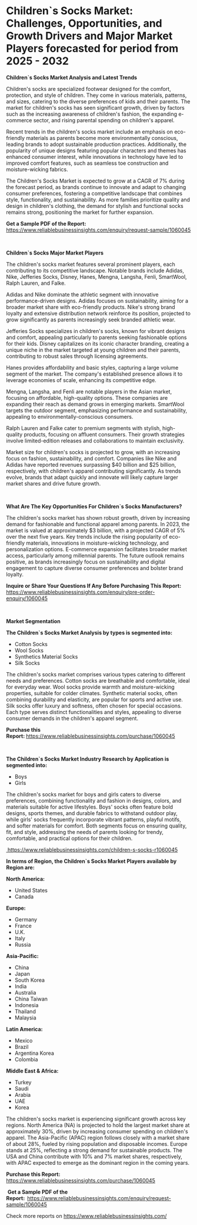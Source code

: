 <p><h1>Children`s Socks Market: Challenges, Opportunities, and Growth Drivers and Major Market Players forecasted for period from 2025 - 2032</h1></p><p><strong>Children`s Socks Market Analysis and Latest Trends</strong></p>
<p><p>Children's socks are specialized footwear designed for the comfort, protection, and style of children. They come in various materials, patterns, and sizes, catering to the diverse preferences of kids and their parents. The market for children's socks has seen significant growth, driven by factors such as the increasing awareness of children's fashion, the expanding e-commerce sector, and rising parental spending on children's apparel.</p><p>Recent trends in the children's socks market include an emphasis on eco-friendly materials as parents become more environmentally conscious, leading brands to adopt sustainable production practices. Additionally, the popularity of unique designs featuring popular characters and themes has enhanced consumer interest, while innovations in technology have led to improved comfort features, such as seamless toe construction and moisture-wicking fabrics.</p><p>The Children's Socks Market is expected to grow at a CAGR of 7% during the forecast period, as brands continue to innovate and adapt to changing consumer preferences, fostering a competitive landscape that combines style, functionality, and sustainability. As more families prioritize quality and design in children's clothing, the demand for stylish and functional socks remains strong, positioning the market for further expansion.</p></p>
<p><strong>Get a Sample PDF of the Report:&nbsp;</strong> <a href="https://www.reliablebusinessinsights.com/enquiry/request-sample/1060045?utm_campaign=2735&utm_medium=2&utm_source=Github&utm_content=ia&utm_term=22032025&utm_id=childrens-socks">https://www.reliablebusinessinsights.com/enquiry/request-sample/1060045</a></p>
<p>&nbsp;</p>
<p><strong>Children`s Socks Major Market Players</strong></p>
<p><p>The children's socks market features several prominent players, each contributing to its competitive landscape. Notable brands include Adidas, Nike, Jefferies Socks, Disney, Hanes, Mengna, Langsha, Fenli, SmartWool, Ralph Lauren, and Falke. </p><p>Adidas and Nike dominate the athletic segment with innovative performance-driven designs. Adidas focuses on sustainability, aiming for a broader market share with eco-friendly products. Nike's strong brand loyalty and extensive distribution network reinforce its position, projected to grow significantly as parents increasingly seek branded athletic wear.</p><p>Jefferies Socks specializes in children's socks, known for vibrant designs and comfort, appealing particularly to parents seeking fashionable options for their kids. Disney capitalizes on its iconic character branding, creating a unique niche in the market targeted at young children and their parents, contributing to robust sales through licensing agreements.</p><p>Hanes provides affordability and basic styles, capturing a large volume segment of the market. The company's established presence allows it to leverage economies of scale, enhancing its competitive edge.</p><p>Mengna, Langsha, and Fenli are notable players in the Asian market, focusing on affordable, high-quality options. These companies are expanding their reach as demand grows in emerging markets. SmartWool targets the outdoor segment, emphasizing performance and sustainability, appealing to environmentally-conscious consumers.</p><p>Ralph Lauren and Falke cater to premium segments with stylish, high-quality products, focusing on affluent consumers. Their growth strategies involve limited-edition releases and collaborations to maintain exclusivity.</p><p>Market size for children's socks is projected to grow, with an increasing focus on fashion, sustainability, and comfort. Companies like Nike and Adidas have reported revenues surpassing $40 billion and $25 billion, respectively, with children's apparel contributing significantly. As trends evolve, brands that adapt quickly and innovate will likely capture larger market shares and drive future growth.</p></p>
<p>&nbsp;</p>
<p><strong>What Are The Key Opportunities For Children`s Socks Manufacturers?</strong></p>
<p><p>The children's socks market has shown robust growth, driven by increasing demand for fashionable and functional apparel among parents. In 2023, the market is valued at approximately $3 billion, with a projected CAGR of 5% over the next five years. Key trends include the rising popularity of eco-friendly materials, innovations in moisture-wicking technology, and personalization options. E-commerce expansion facilitates broader market access, particularly among millennial parents. The future outlook remains positive, as brands increasingly focus on sustainability and digital engagement to capture diverse consumer preferences and bolster brand loyalty.</p></p>
<p><strong>Inquire or Share Your Questions If Any Before Purchasing This Report:</strong> <a href="https://www.reliablebusinessinsights.com/enquiry/pre-order-enquiry/1060045?utm_campaign=2735&utm_medium=2&utm_source=Github&utm_content=ia&utm_term=22032025&utm_id=childrens-socks">https://www.reliablebusinessinsights.com/enquiry/pre-order-enquiry/1060045</a></p>
<p>&nbsp;</p>
<p><strong>Market Segmentation</strong></p>
<p><strong>The Children`s Socks Market Analysis by types is segmented into:</strong></p>
<p><ul><li>Cotton Socks</li><li>Wool Socks</li><li>Synthetics Material Socks</li><li>Silk Socks</li></ul></p>
<p><p>The children's socks market comprises various types catering to different needs and preferences. Cotton socks are breathable and comfortable, ideal for everyday wear. Wool socks provide warmth and moisture-wicking properties, suitable for colder climates. Synthetic material socks, often combining durability and elasticity, are popular for sports and active use. Silk socks offer luxury and softness, often chosen for special occasions. Each type serves distinct functionalities and styles, appealing to diverse consumer demands in the children's apparel segment.</p></p>
<p><strong>Purchase this Report:&nbsp;</strong><a href="https://www.reliablebusinessinsights.com/purchase/1060045?utm_campaign=2735&utm_medium=2&utm_source=Github&utm_content=ia&utm_term=22032025&utm_id=childrens-socks">https://www.reliablebusinessinsights.com/purchase/1060045</a></p>
<p>&nbsp;</p>
<p><strong>The Children`s Socks Market Industry Research by Application is segmented into:</strong></p>
<p><ul><li>Boys</li><li>Girls</li></ul></p>
<p><p>The children's socks market for boys and girls caters to diverse preferences, combining functionality and fashion in designs, colors, and materials suitable for active lifestyles. Boys' socks often feature bold designs, sports themes, and durable fabrics to withstand outdoor play, while girls' socks frequently incorporate vibrant patterns, playful motifs, and softer materials for comfort. Both segments focus on ensuring quality, fit, and style, addressing the needs of parents looking for trendy, comfortable, and practical options for their children.</p></p>
<p><a href="https://www.reliablebusinessinsights.com/children-s-socks-r1060045?utm_campaign=2735&utm_medium=2&utm_source=Github&utm_content=ia&utm_term=22032025&utm_id=childrens-socks">&nbsp;https://www.reliablebusinessinsights.com/children-s-socks-r1060045</a></p>
<p><strong>In terms of Region, the Children`s Socks Market Players available by Region are:</strong></p>
<p>
    <p> <strong> North America: </strong>
        <ul>
            <li>United States</li>
            <li>Canada</li>
        </ul>
        </p> 
    <p> <strong> Europe: </strong>
        <ul>
            <li>Germany</li>
            <li>France</li>
            <li>U.K.</li>
            <li>Italy</li>
            <li>Russia</li>
        </ul>
        </p> 
    <p> <strong> Asia-Pacific: </strong>
        <ul>
            <li>China</li>
            <li>Japan</li>
            <li>South Korea</li>
            <li>India</li>
            <li>Australia</li>
            <li>China Taiwan</li>
            <li>Indonesia</li>
            <li>Thailand</li>
            <li>Malaysia</li>
        </ul>
        </p> 
    <p> <strong> Latin America: </strong>
        <ul>
            <li>Mexico</li>
            <li>Brazil</li>
            <li>Argentina Korea</li>
            <li>Colombia</li>
        </ul>
        </p> 
    <p> <strong> Middle East & Africa: </strong>
        <ul>
            <li>Turkey</li>
            <li>Saudi</li>
            <li>Arabia</li>
            <li>UAE</li>
            <li>Korea</li>
        </ul>
    </p>
    </p>
<p><p>The children's socks market is experiencing significant growth across key regions. North America (NA) is projected to hold the largest market share at approximately 30%, driven by increasing consumer spending on children's apparel. The Asia-Pacific (APAC) region follows closely with a market share of about 28%, fueled by rising population and disposable incomes. Europe stands at 25%, reflecting a strong demand for sustainable products. The USA and China contribute with 10% and 7% market shares, respectively, with APAC expected to emerge as the dominant region in the coming years.</p></p>
<p><strong>Purchase this Report: </strong><a href="https://www.reliablebusinessinsights.com/purchase/1060045?utm_campaign=2735&utm_medium=2&utm_source=Github&utm_content=ia&utm_term=22032025&utm_id=childrens-socks">https://www.reliablebusinessinsights.com/purchase/1060045</a></p>
<p>&nbsp;<strong>Get a Sample PDF of the Report:&nbsp;&nbsp;</strong><a href="https://www.reliablebusinessinsights.com/enquiry/request-sample/1060045?utm_campaign=2735&utm_medium=2&utm_source=Github&utm_content=ia&utm_term=22032025&utm_id=childrens-socks">https://www.reliablebusinessinsights.com/enquiry/request-sample/1060045</a></p>
<p><strong></strong></p>
<p>Check more reports on <a href="https://www.reliablebusinessinsights.com/?utm_campaign=2735&utm_medium=2&utm_source=Github&utm_content=ia&utm_term=22032025&utm_id=childrens-socks">https://www.reliablebusinessinsights.com/</a></p>